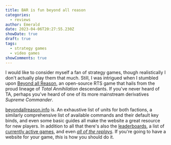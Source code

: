 ```yaml
---
title: BAR is fun beyond all reason
categories:
  - reviews
author: Emerald
date: 2023-04-06T20:27:55.230Z
showDate: true
draft: true
tags:
  - strategy games
  - video games
showComments: true
---
```


I would like to consider myself a fan of strategy games, though realistically I don't actually play them that much. Still, I was intrigued when I stumbled upon [Beyond all Reason](https://beyondallreason.info), an open-source RTS game that hails from the proud lineage of *Total Annihilation* descendants. If you've never heard of TA, perhaps you've heard of one of its more mainstream derivatives *Supreme Commander*.

 [beyondallreason.info](https://beyondallreason.info) is. An exhaustive list of units for both factions, a similarly comprehensive list of available commands and their default key binds, and even some basic guides all make the website a great resource for new players. In addition to all that there's also the [leaderboards](https://www.beyondallreason.info/leaderboards), a list of [currently active games](https://www.beyondallreason.info/active-battles), and even *[all of the replays](https://www.beyondallreason.info/replays)*. If you're going to have a website for your game, *this* is how you should do it.
